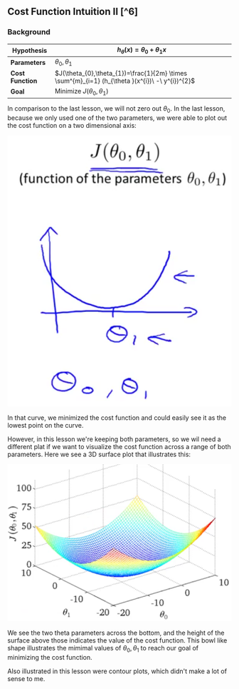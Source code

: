 ## Cost Function Intuition II [^6]

### Background

| Hypothesis        | $h_{\theta}(x)=\theta_{0}+\theta_{1}x$                       |
| ----------------- | ------------------------------------------------------------ |
| **Parameters**    | $\theta_{0},\theta_{1}$                                      |
| **Cost Function** | $J(\theta_{0},\theta_{1})=\frac{1}{2m} \times \sum^{m}_{i=1} (h_{\theta }(x^{i})\  -\  y^{i})^{2}$ |
| **Goal**          | Minimize $J(\theta_{0},\theta_{1})$                          |

In comparison to the last lesson, we will not zero out $\theta_{0}$.  In the last lesson, because we only used one of the two parameters, we were able to plot out the cost function on a two dimensional axis:

![](04-cost-function-intuition-2.assets/image-20210227100725980.png)

In that curve, we minimized the cost function and could easily see it as the lowest point on the curve.

However, in this lesson we're keeping both parameters, so we wil need a different plat if we want to visualize the cost function across a range of both parameters.  Here we see a 3D surface plot that illustrates this:

![](04-cost-function-intuition-2.assets/image-20210227101008948.png)

We see the two theta parameters across the bottom, and the height of the surface above those indicates the value of the cost function.  This bowl like shape illustrates the mimimal values of $\theta_{0},\theta_{1}$ to reach our goal of minimizing the cost function.

Also illustrated in this lesson were contour plots, which didn't make a lot of sense to me.

